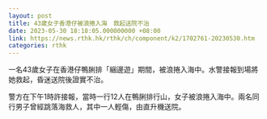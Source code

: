 ```yaml
---
layout: post
title: 43歲女子香港仔被浪捲入海　救起送院不治
date: 2023-05-30 18:18:05.000000000 +08:00
link: https://news.rthk.hk/rthk/ch/component/k2/1702761-20230530.htm
categories: rthk
---
```


一名43歲女子在香港仔鴨脷排「綑邊遊」期間，被浪捲入海中。水警接報到場將她救起，昏迷送院後證實不治。

警方在下午1時許接報，當時一行12人在鴨脷排行山，女子被浪捲入海中。兩名同行男子曾經跳落海救人，其中一人輕傷，由直升機送院。
